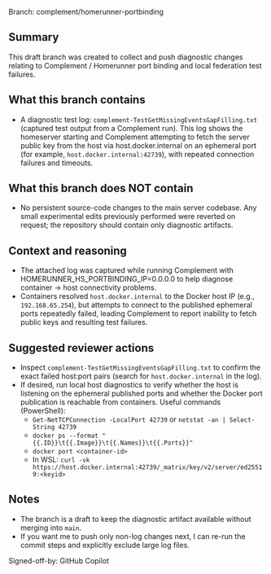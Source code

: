 Branch: complement/homerunner-portbinding

Summary
-------
This draft branch was created to collect and push diagnostic changes relating to Complement / Homerunner port binding and local federation test failures.

What this branch contains
------------------------
- A diagnostic test log: `complement-TestGetMissingEventsGapFilling.txt` (captured test output from a Complement run). This log shows the homeserver starting and Complement attempting to fetch the server public key from the host via host.docker.internal on an ephemeral port (for example, `host.docker.internal:42739`), with repeated connection failures and timeouts.

What this branch does NOT contain
--------------------------------
- No persistent source-code changes to the main server codebase. Any small experimental edits previously performed were reverted on request; the repository should contain only diagnostic artifacts.

Context and reasoning
---------------------
- The attached log was captured while running Complement with HOMERUNNER_HS_PORTBINDING_IP=0.0.0.0 to help diagnose container -> host connectivity problems.
- Containers resolved `host.docker.internal` to the Docker host IP (e.g., `192.168.65.254`), but attempts to connect to the published ephemeral ports repeatedly failed, leading Complement to report inability to fetch public keys and resulting test failures.

Suggested reviewer actions
-------------------------
- Inspect `complement-TestGetMissingEventsGapFilling.txt` to confirm the exact failed host:port pairs (search for `host.docker.internal` in the log).
- If desired, run local host diagnostics to verify whether the host is listening on the ephemeral published ports and whether the Docker port publication is reachable from containers. Useful commands (PowerShell):
  - `Get-NetTCPConnection -LocalPort 42739` or `netstat -an | Select-String 42739`
  - `docker ps --format "{{.ID}}\t{{.Image}}\t{{.Names}}\t{{.Ports}}"`
  - `docker port <container-id>`
  - In WSL: `curl -vk https://host.docker.internal:42739/_matrix/key/v2/server/ed25519:<keyid>`

Notes
-----
- The branch is a draft to keep the diagnostic artifact available without merging into `main`.
- If you want me to push only non-log changes next, I can re-run the commit steps and explicitly exclude large log files.

Signed-off-by: GitHub Copilot
